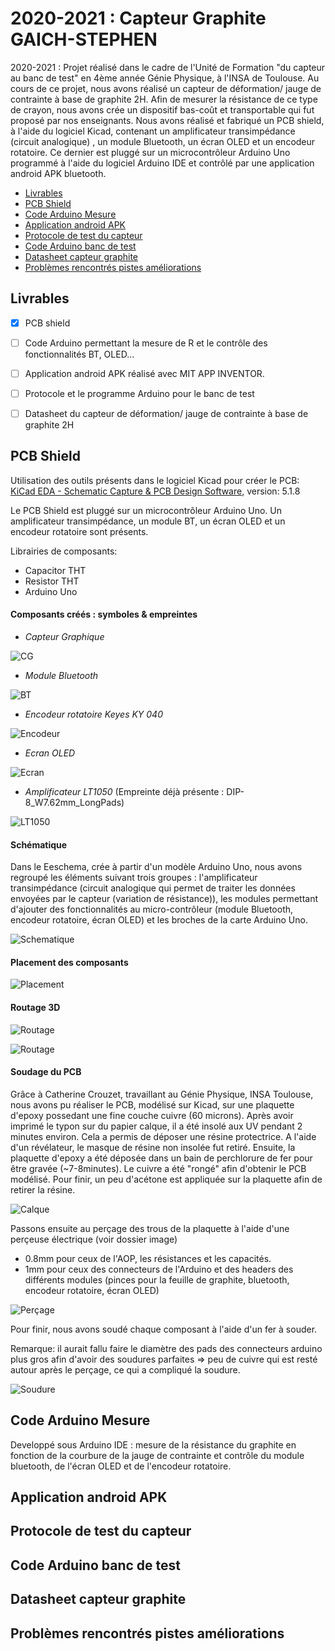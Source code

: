 # 2020-2021 : Capteur Graphite GAICH-STEPHEN 
2020-2021 : Projet réalisé dans le cadre de l'Unité de Formation "du capteur au banc de test" en 4ème année Génie Physique, à l'INSA de Toulouse. Au cours de ce projet, nous avons réalisé un capteur de déformation/ jauge de contrainte à base de graphite 2H. Afin de mesurer la résistance de ce type de crayon, nous avons crée un dispositif bas-coût et transportable qui fut proposé par nos enseignants. Nous avons réalisé et fabriqué un PCB shield, à l'aide du logiciel Kicad, contenant un amplificateur transimpédance (circuit analogique) , un module Bluetooth, un écran OLED et un encodeur rotatoire. Ce dernier est pluggé sur un microcontrôleur Arduino Uno programmé à l'aide du logiciel Arduino IDE et contrôlé par une application android APK bluetooth. 

  - [Livrables](#livrables)
  - [PCB Shield](#pcb-shield)
  - [Code Arduino Mesure](#code-arduino-mesure)
  - [Application android APK](#application-android-apk)
  - [Protocole de test du capteur](#protocole-de-test-du-capteur)
  - [Code Arduino banc de test](#code-arduino-banc-de-test)
  - [Datasheet capteur graphite](#datasheet-capteur-graphite)
  - [Problèmes rencontrés pistes améliorations](#problèmes-rencontrés-pistes-améliorations) 

## Livrables  

- [x] PCB shield 
- [ ] Code Arduino permettant la mesure de R et le contrôle des fonctionnalités BT, OLED... 
- [ ] Application android APK réalisé avec MIT APP INVENTOR.
- [ ] Protocole et le programme Arduino pour le banc de test
- [ ] Datasheet du capteur de déformation/ jauge de contrainte à base de graphite 2H 


## PCB Shield
Utilisation des outils présents dans le logiciel Kicad pour créer le PCB: 
[KiCad EDA - Schematic Capture & PCB Design Software](https://kicad-pcb.org/), version: 5.1.8 

Le PCB Shield est pluggé sur un microcontrôleur Arduino Uno. Un amplificateur transimpédance, un module BT, un écran OLED et un encodeur rotatoire sont présents. 

Librairies de composants:
* Capacitor THT
* Resistor THT 
* Arduino Uno

#### Composants créés : symboles & empreintes 

- *Capteur Graphique*

![CG](Images/Capteur_Graphite.PNG)

- *Module Bluetooth*

![BT](Images/BT.PNG)

- *Encodeur rotatoire Keyes KY 040*

![Encodeur](Images/Encodeur_Rotatoire.PNG)

- *Ecran OLED*

![Ecran](Images/Ecran_OLED.PNG)

- *Amplificateur LT1050* (Empreinte déjà présente : DIP-8_W7.62mm_LongPads)

![LT1050](Images/LT1050.PNG)


#### Schématique 

Dans le Eeschema, crée à partir d'un modèle Arduino Uno, nous avons regroupé les éléments suivant trois groupes : l'amplificateur transimpédance (circuit analogique qui permet de traiter les données envoyées par le capteur (variation de résistance)), les modules permettant d'ajouter des fonctionnalités au micro-contrôleur (module Bluetooth, encodeur rotatoire, écran OLED) et les broches de la carte Arduino Uno.  

![Schematique](Images/Schématique_all.PNG)

#### Placement des composants 

![Placement](Images/Routage_1.PNG)

#### Routage 3D

![Routage](Images/Routage_3D_1.PNG) 

![Routage](Images/Routage_3D_modules.PNG)

#### Soudage du PCB

Grâce à Catherine Crouzet, travaillant au Génie Physique, INSA Toulouse, nous avons pu réaliser le PCB, modélisé sur Kicad, sur une plaquette d'epoxy possedant une fine couche cuivre (60 microns). Après avoir imprimé le typon sur du papier calque, il a été insolé aux UV pendant 2 minutes environ. Cela a permis de déposer une résine protectrice. A l'aide d'un révélateur, le masque de résine non insolée fut retiré. Ensuite, la plaquette d'epoxy a été déposée dans un bain de perchlorure de fer pour être gravée (~7-8minutes). Le cuivre a été "rongé" afin d'obtenir le PCB modélisé. Pour finir, un peu d'acétone est appliquée sur la plaquette afin de retirer la résine. 

![Calque](Images/Calque.PNG)

Passons ensuite au perçage des trous de la plaquette à l'aide d'une perçeuse électrique (voir dossier image)
- 0.8mm pour ceux de l'AOP, les résistances et les capacités.
- 1mm pour ceux des connecteurs de l'Arduino et des headers des différents modules (pinces pour la feuille de graphite, bluetooth, encodeur rotatoire, écran OLED)

![Perçage](Images/PCB_Perçé.png)

Pour finir, nous avons soudé chaque composant à l'aide d'un fer à souder. 

Remarque: il aurait fallu faire le diamètre des pads des connecteurs arduino plus gros afin d'avoir des soudures parfaites => peu de cuivre qui est resté autour après le perçage, ce qui a compliqué la soudure. 

![Soudure](Images/PCB_soudé.png)


## Code Arduino Mesure 
Developpé sous Arduino IDE : mesure de la résistance du graphite en fonction de la courbure de la jauge de contrainte et contrôle du module bluetooth, de l'écran OLED et de l'encodeur rotatoire. 


## Application android APK



## Protocole de test du capteur



## Code Arduino banc de test



## Datasheet capteur graphite


## Problèmes rencontrés pistes améliorations
